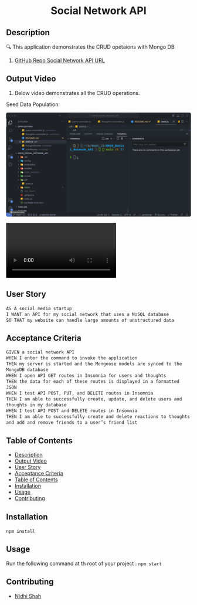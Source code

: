 <h1 align="center">Social Network API</h1>
   
## Description
  
🔍 This application demonstrates the CRUD opetaions with Mongo DB

1. [GitHub Repo Social Network API URL](https://github.com/shahnidhi20/HW18_Social_Network_API)

## Output Video

1. Below video demonstrates all the CRUD operations.

Seed Data Population:

![Seed](/video/Seed.gif)

![Demo LINK](/video/demo.webm)

## User Story

```
AS A social media startup
I WANT an API for my social network that uses a NoSQL database
SO THAT my website can handle large amounts of unstructured data
```

## Acceptance Criteria

```
GIVEN a social network API
WHEN I enter the command to invoke the application
THEN my server is started and the Mongoose models are synced to the MongoDB database
WHEN I open API GET routes in Insomnia for users and thoughts
THEN the data for each of these routes is displayed in a formatted JSON
WHEN I test API POST, PUT, and DELETE routes in Insomnia
THEN I am able to successfully create, update, and delete users and thoughts in my database
WHEN I test API POST and DELETE routes in Insomnia
THEN I am able to successfully create and delete reactions to thoughts and add and remove friends to a user’s friend list
```

## Table of Contents

- [Description](#description)
- [Output Video](#output-Demo-Video)
- [User Story](#user-story)
- [Acceptance Criteria](#acceptance-criteria)
- [Table of Contents](#table-of-contents)
- [Installation](#installation)
- [Usage](#usage)
- [Contributing](#contributing)

## Installation

`npm install`

## Usage

Run the following command at th root of your project :
`npm start`

## Contributing

- [Nidhi Shah](https://github.com/shahnidhi20/)
